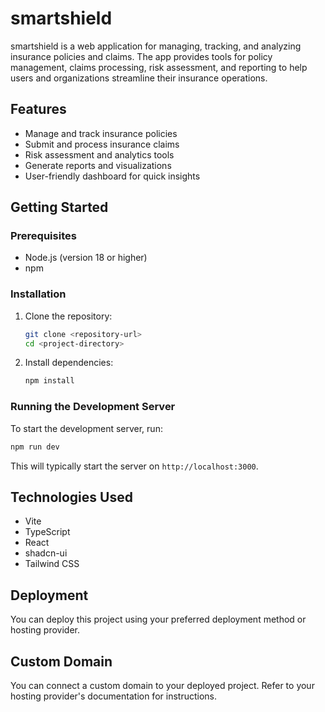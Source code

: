 # smartshield

smartshield is a web application for managing, tracking, and analyzing insurance policies and claims. The app provides tools for policy management, claims processing, risk assessment, and reporting to help users and organizations streamline their insurance operations.

## Features
- Manage and track insurance policies
- Submit and process insurance claims
- Risk assessment and analytics tools
- Generate reports and visualizations
- User-friendly dashboard for quick insights

## Getting Started

### Prerequisites
- Node.js (version 18 or higher)
- npm

### Installation
1. Clone the repository:
    ```bash
    git clone <repository-url>
    cd <project-directory>
    ```
2. Install dependencies:
    ```bash
    npm install
    ```

### Running the Development Server
To start the development server, run:
```bash
npm run dev
```
This will typically start the server on `http://localhost:3000`.

## Technologies Used
- Vite
- TypeScript
- React
- shadcn-ui
- Tailwind CSS

## Deployment
You can deploy this project using your preferred deployment method or hosting provider.

## Custom Domain
You can connect a custom domain to your deployed project. Refer to your hosting provider's documentation for instructions.
